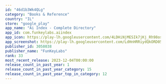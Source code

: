 ```yaml
---
id: "46d1b3Wk4QLg"
category: "Books & Reference"
country: "IL"
store: "google_play"
app_name: "Ai Index - Complete Directory"
app_id: com.funkeylabs.aiindex
app_icon: https://play-lh.googleusercontent.com/4LDHiNjMESIk7jKj_Rh98osInAVlrLTUGr9yFV9T4N_myPYDQ1oLLUlDRuX-KrNHhGI
app_screenshot: https://play-lh.googleusercontent.com/LdHnHRRiydQkORD05z3lU_mmv5G9VQugE_jM0hP3wtpFrE_xF15sYKARNwNyRZEWmDkL
publisher_id: 3058038
publisher_name: "FunKeyLabs"
rank: 33
most_recent_release: 2023-12-04T00:00:00
release_count_in_past_year: 1
release_count_in_past_year_category: 15
release_count_in_past_year_top_in_category: 12
---
```

